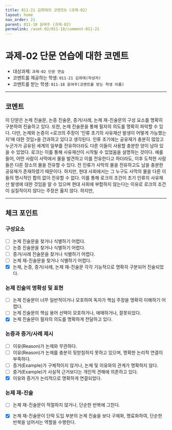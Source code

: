 ```yaml
---
title: 011-21 김희태의 코멘트b (과제-02) 
layout: home
nav_order: 21
parent: 011-18 윤여주 (과제-02)
permalink: /asmt-02/011-18/comment-011-21
---
```


# 과제-02 단문 연습에 대한 코멘트

- 대상과제: `과제-02 단문 연습`
- 코멘트를 제공하는 학생: `011-21 김희태(작성자)` 
- 코멘트를 받는 학생: `011-18 윤여주(코멘트를 받는 학생 이름)` 

---

## 코멘트

이 단문은 논제 진술문, 논증 진술문, 증거/사례, 논제 재-진술문의 구성 요소를 명확히 구분하여 진술하고 있다. 또한, 논제 진술문을 통해 필자의 의도를 명확히 파악할 수 있다. 다만, 논제와 논증이 <로크의 주장이 '인류 초기의 사유재산 발생이 어떻게 가능했는지'에 대한 것임>을 간과하고 있다고 생각된다. 인류 초기에는 공유재가 충분히 많았고 누군가가 공유된 세계의 일부를 전유하더라도 다른 이들이 사용할 충분한 양이 남아 있을 수 있었다. 로크는 이를 통해 사유재산이 시작될 수 있었음을 설명하는 것이다. 예를 들어, 어떤 사람이 사막에서 물을 발견하고 이를 전유한다고 하더라도, 이후 도착한 사람들은 다른 장소의 물을 전유할 수 있다. 전 인류가 사막의 물을 전유하고도 남을 충분한 공유재가 존재하였기 때문이다. 하지만, 현대 사회에서는 그 누구도 사막의 물을 다른 이들의 명시적인 합의 없이 전유할 수 없다. 이를 통해 로크의 조건이 초기 인류의 사유재산 발생에 대한 것임을 알 수 있으며 현대 사회에 부합하지 않는다는 이유로 로크의 조건이 실질적이지 않다는 주장은 옳지 않다. 하지만, 

---

## 체크 포인트

### **구성요소**
- [ ] 논제 진술문을 찾거나 식별하기 어렵다.
- [ ] 논증 진술문을 찾거나 식별하기 어렵다.
- [ ] 증거/사례 진술문을 찾거나 식별하기 어렵다.
- [ ] 논제 재-진술문을 찾거나 식별하기 어렵다.
- [x] 논제, 논증, 증거/사례, 논제 재-진술문 각각 기능적으로 명확히 구분되어 진술되었다.

### **논제 진술의 명확성 및 표현**  
- [ ] 논제 진술문이 너무 일반적이거나 모호하여 독자가 핵심 주장을 명확히 이해하기 어렵다.  
- [ ] 논제 진술문의 핵심 용어 선택이 모호하거나, 애매하거나, 잘못되었다.  
- [x] 논제 진술문이 필자의 의도를 명확하게 전달하고 있다.  

### **논증과 증거/사례 제시**  
- [ ] 이유(Reason)가 논제와 무관하다.
- [ ] 이유(Reason)가 논제를 충분히 뒷받침하지 못하고 있으며, 명확한 논리적 연결이 부족하다.  
- [ ] 증거(Example)가 구체적이지 않거나, 논제 및 이유와의 관계가 명확하지 않다. 
- [ ] 증거(Example)가 사실적 근거보다는 개인적 견해에 의존하고 있다.  
- [x] 이유와 증거가 논리적으로 명확하게 연결되었다.  

### **논제 재-진술**  
- [ ] 논제 재-진술문이 적절하지 않거나, 단순한 반복에 그친다.   
- [x] 논제 재-진술문이 단락 도입 부분의 논제 진술을 보다 구체화, 명료화하여, 단순한 반복을 넘어서는 역할을 수행한다.  

